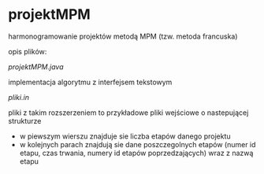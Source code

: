 projektMPM
==========

harmonogramowanie projektów metodą MPM (tzw. metoda francuska)

opis plików:

_projektMPM.java_

implementacja algorytmu z interfejsem tekstowym

_pliki.in_

pliki z takim rozszerzeniem to przykładowe pliki wejściowe o nastepującej strukturze
- w piewszym wierszu znajduje sie liczba etapów danego projektu
- w kolejnych parach znajdują sie dane poszczegolnych etapów (numer id etapu, czas trwania, numery id etapów poprzedzających) wraz z nazwą etapu
